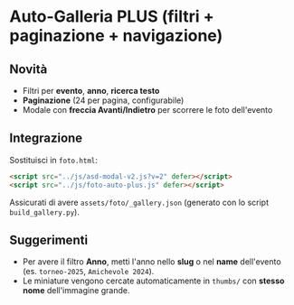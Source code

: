 
# Auto-Galleria PLUS (filtri + paginazione + navigazione)

## Novità
- Filtri per **evento**, **anno**, **ricerca testo**
- **Paginazione** (24 per pagina, configurabile)
- Modale con **freccia Avanti/Indietro** per scorrere le foto dell'evento

## Integrazione
Sostituisci in `foto.html`:
```html
<script src="../js/asd-modal-v2.js?v=2" defer></script>
<script src="../js/foto-auto-plus.js" defer></script>
```
Assicurati di avere `assets/foto/_gallery.json` (generato con lo script `build_gallery.py`).

## Suggerimenti
- Per avere il filtro **Anno**, metti l'anno nello **slug** o nel **name** dell'evento (es. `torneo-2025`, `Amichevole 2024`).
- Le miniature vengono cercate automaticamente in `thumbs/` con **stesso nome** dell'immagine grande.
